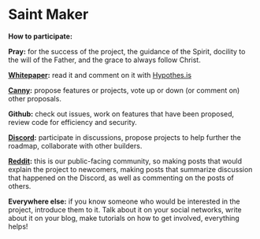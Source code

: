 # Saint Maker

**How to participate:**

**Pray:** for the success of the project, the guidance of the Spirit, docility to the will of the Father, and the grace to always follow Christ.

**[Whitepaper](https://saintmaker.xyz/saint-maker-whitepaper):** read it and comment on it with [Hypothes.is](https://web.hypothes.is/)

**[Canny](https://saintmaker.canny.io/quest-board):** propose features or projects, vote up or down (or comment on) other proposals.

**Github:** check out issues, work on features that have been proposed, review code for efficiency and security.

**[Discord](https://discord.gg/wAAETuTgXJ):** participate in discussions, propose projects to help further the roadmap, collaborate with other builders.

**[Reddit](https://www.reddit.com/r/saintmaker/):** this is our public-facing community, so making posts that would explain the project to newcomers, making posts that summarize discussion that happened on the Discord, as well as commenting on the posts of others.

**Everywhere else:** if you know someone who would be interested in the project, introduce them to it. Talk about it on your social networks, write about it on your blog, make tutorials on how to get involved, everything helps!
